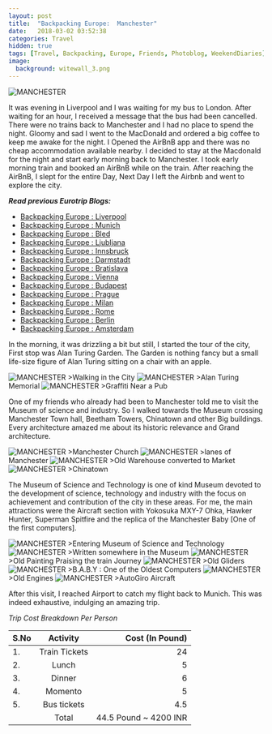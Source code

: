 ```yaml
---
layout: post
title:  "Backpacking Europe:  Manchester"
date:   2018-03-02 03:52:38
categories: Travel
hidden: true
tags: [Travel, Backpacking, Europe, Friends, Photoblog, WeekendDiaries]
image:
  background: witewall_3.png
---
```


<img src="https://i.imgur.com/B4RNgzh.jpg" alt="MANCHESTER">

It was  evening in Liverpool and I was waiting for my bus to London. After waiting for an hour, I received a message that the bus had been cancelled. There were no trains back to Manchester and I had no place to spend the night. Gloomy and sad I went to the MacDonald and ordered a big coffee to keep me awake for the night. I Opened the AirBnB app and there was no cheap accommodation available nearby. I decided to stay at the Macdonald for the night and start early morning back to Manchester. I took early morning train and booked an AirBnB while on the train. After reaching the AirBnB, I slept for the entire Day, Next Day I left the Airbnb and went to explore the city.

**_Read previous Eurotrip Blogs:_**
+ <a href="http://yogeshpandey.in/travel/Backpacking-Europe-Liverpool">Backpacking Europe : Liverpool</a>
+ <a href="http://yogeshpandey.in/travel/Backpacking-Europe-Munich/">Backpacking Europe : Munich</a>
+ <a href="http://yogeshpandey.in/travel/Backpacking-Europe-bled/">Backpacking Europe : Bled</a>
+ <a href="http://yogeshpandey.in/travel/Backpacking-Europe-Ljubljana/">Backpacking Europe : Ljubljana</a>
+ <a href="http://yogeshpandey.in/travel/Backpacking-Europe-Innsbruck/">Backpacking Europe : Innsbruck</a>
+ <a href="http://yogeshpandey.in/travel/Backpacking-Europe-Dramstadt/">Backpacking Europe : Darmstadt</a>
+ <a href="http://yogeshpandey.in/travel/Backpacking-Europe-Bratislava/">Backpacking Europe : Bratislava</a>
+ <a href="http://yogeshpandey.in/travel/Backpacking-Europe-Vienna/">Backpacking Europe : Vienna</a>
+ <a href="http://yogeshpandey.in/travel/Backpacking-Europe-Budapest/">Backpacking Europe : Budapest</a>
+ <a href="http://yogeshpandey.in/travel/Backpacking-Europe-Prague/">Backpacking Europe : Prague</a>
+ <a href="http://yogeshpandey.in/travel/Backpacking-Europe-Milan/">Backpacking Europe : Milan</a>
+ <a href="http://yogeshpandey.in/travel/Backpacking-Europe-ROME/">Backpacking Europe :  Rome</a>
+ <a href="http://yogeshpandey.in/travel/Backpacking-Europe-Berlin/">Backpacking Europe : Berlin</a>
+ <a href="http://yogeshpandey.in/travel/Backpacking-Europe-Amsterdam/">Backpacking Europe : Amsterdam</a>

In the morning, it was drizzling a bit but still, I started the tour of the city, First stop was Alan Turing Garden. The Garden is nothing fancy but a small life-size figure of Alan Turing sitting on a chair with an apple.


<img src="https://i.imgur.com/zG0TT5y.jpg" alt="MANCHESTER">
>Walking in the City

<img src="https://i.imgur.com/XcKYD9P.jpg" alt="MANCHESTER">
>Alan Turing Memorial

<img src="https://i.imgur.com/ueqF8Xg.jpg" alt="MANCHESTER">
>Graffiti Near a Pub

One of my friends who already had been to Manchester told me to visit the Museum of science and industry. So  I walked towards the Museum crossing Manchester Town hall, Beetham Towers, Chinatown and other Big buildings. Every architecture amazed me about its historic relevance and Grand architecture.

<img src="https://i.imgur.com/W6zP36v.jpg" alt="MANCHESTER">
>Manchester Church

<img src="https://i.imgur.com/cu6Ezcz.jpg" alt="MANCHESTER">
>lanes of Manchester

<img src="https://i.imgur.com/xsn3Hgt.jpg" alt="MANCHESTER">
>Old Warehouse converted to Market

<img src="https://i.imgur.com/VMiBymu.jpg" alt="MANCHESTER">
>Chinatown

The Museum of Science and Technology is one of kind Museum devoted to the development of science, technology and industry with the focus on achievement and contribution of the city in these areas. For me, the main attractions were the Aircraft section with  Yokosuka MXY-7 Ohka, Hawker Hunter, Superman Spitfire and the replica of the Manchester Baby [One of the first computers].


<img src="https://i.imgur.com/Rnb9sM3.jpg" alt="MANCHESTER">
>Entering Museum of Science and Technology

<img src="https://i.imgur.com/c1xidr4.jpg" alt="MANCHESTER">
>Written somewhere in the Museum

<img src="https://i.imgur.com/EL0MsrY.jpg" alt="MANCHESTER">
>Old Painting Praising the train Journey

<img src="https://i.imgur.com/xmwHjDB.jpg" alt="MANCHESTER">
>Old Gliders

<img src="https://i.imgur.com/h2zbK0f.jpg" alt="MANCHESTER">
>B.A.B.Y : One of the Oldest Computers

<img src="https://i.imgur.com/Krb1DbP.jpg" alt="MANCHESTER">
>Old Engines

<img src="https://i.imgur.com/PCixVlU.jpg" alt="MANCHESTER">
>AutoGiro Aircraft

After this visit, I reached Airport to catch my flight back to Munich. This was indeed exhaustive, indulging an amazing trip.

*Trip Cost Breakdown Per Person*

| S.No | Activity|Cost (In Pound) |
|:----------|:----------:|-:|
| 1.      | Train Tickets      |24|
| 2.      | Lunch      |5|
| 3.      | Dinner      |6|
| 4.      | Momento      |5|
| 5.      | Bus tickets      |4.5|
||Total| 44.5 Pound  ~ 4200 INR|
